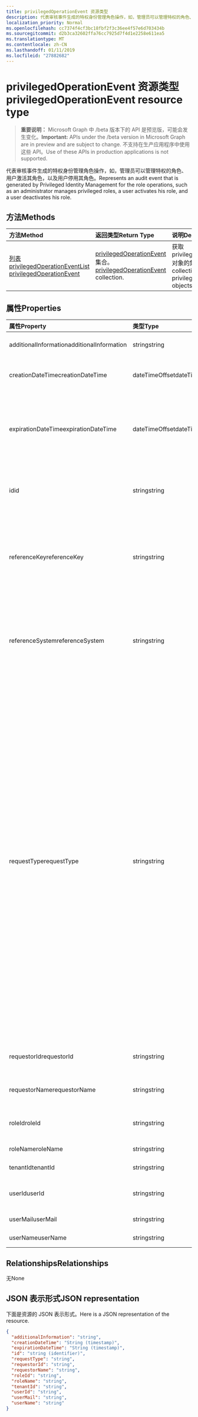 ```yaml
---
title: privilegedOperationEvent 资源类型
description: 代表审核事件生成的特权身份管理角色操作，如，管理员可以管理特权的角色、 用户激活其角色，以及用户停用其角色。
localization_priority: Normal
ms.openlocfilehash: cc7374f4cf3bc18fbf2f3c36ee4f57e6d703434b
ms.sourcegitcommit: d2b3ca32602ffa76cc7925d7f4d1e2258e611ea5
ms.translationtype: MT
ms.contentlocale: zh-CN
ms.lasthandoff: 01/11/2019
ms.locfileid: "27882682"
---
```

# <a name="privilegedoperationevent-resource-type"></a><span data-ttu-id="3826a-103">privilegedOperationEvent 资源类型</span><span class="sxs-lookup"><span data-stu-id="3826a-103">privilegedOperationEvent resource type</span></span>

> <span data-ttu-id="3826a-104">**重要说明：** Microsoft Graph 中 /beta 版本下的 API 是预览版，可能会发生变化。</span><span class="sxs-lookup"><span data-stu-id="3826a-104">**Important:** APIs under the /beta version in Microsoft Graph are in preview and are subject to change.</span></span> <span data-ttu-id="3826a-105">不支持在生产应用程序中使用这些 API。</span><span class="sxs-lookup"><span data-stu-id="3826a-105">Use of these APIs in production applications is not supported.</span></span>

<span data-ttu-id="3826a-106">代表审核事件生成的特权身份管理角色操作，如，管理员可以管理特权的角色、 用户激活其角色，以及用户停用其角色。</span><span class="sxs-lookup"><span data-stu-id="3826a-106">Represents an audit event that is generated by Privileged Identity Management for the role operations, such as an administrator manages privileged roles, a user activates his role, and a user deactivates his role.</span></span>


## <a name="methods"></a><span data-ttu-id="3826a-107">方法</span><span class="sxs-lookup"><span data-stu-id="3826a-107">Methods</span></span>

| <span data-ttu-id="3826a-108">方法</span><span class="sxs-lookup"><span data-stu-id="3826a-108">Method</span></span>           | <span data-ttu-id="3826a-109">返回类型</span><span class="sxs-lookup"><span data-stu-id="3826a-109">Return Type</span></span>    |<span data-ttu-id="3826a-110">说明</span><span class="sxs-lookup"><span data-stu-id="3826a-110">Description</span></span>|
|:---------------|:--------|:----------|
|[<span data-ttu-id="3826a-111">列表 privilegedOperationEvent</span><span class="sxs-lookup"><span data-stu-id="3826a-111">List privilegedOperationEvent</span></span>](../api/privilegedoperationevent-list.md) | <span data-ttu-id="3826a-112">[privilegedOperationEvent](privilegedoperationevent.md)集合。</span><span class="sxs-lookup"><span data-stu-id="3826a-112">[privilegedOperationEvent](privilegedoperationevent.md) collection.</span></span> |<span data-ttu-id="3826a-113">获取 privilegedOperationEvent 对象的集合。</span><span class="sxs-lookup"><span data-stu-id="3826a-113">Get collection of privilegedOperationEvent objects.</span></span>|

## <a name="properties"></a><span data-ttu-id="3826a-114">属性</span><span class="sxs-lookup"><span data-stu-id="3826a-114">Properties</span></span>
| <span data-ttu-id="3826a-115">属性</span><span class="sxs-lookup"><span data-stu-id="3826a-115">Property</span></span>     | <span data-ttu-id="3826a-116">类型</span><span class="sxs-lookup"><span data-stu-id="3826a-116">Type</span></span>   |<span data-ttu-id="3826a-117">Description</span><span class="sxs-lookup"><span data-stu-id="3826a-117">Description</span></span>|
|:---------------|:--------|:----------|
|<span data-ttu-id="3826a-118">additionalInformation</span><span class="sxs-lookup"><span data-stu-id="3826a-118">additionalInformation</span></span>|<span data-ttu-id="3826a-119">string</span><span class="sxs-lookup"><span data-stu-id="3826a-119">string</span></span>|<span data-ttu-id="3826a-120">事件的详细人力易读信息。</span><span class="sxs-lookup"><span data-stu-id="3826a-120">Detailed human readable information for the event.</span></span>|
|<span data-ttu-id="3826a-121">creationDateTime</span><span class="sxs-lookup"><span data-stu-id="3826a-121">creationDateTime</span></span>|<span data-ttu-id="3826a-122">dateTimeOffset</span><span class="sxs-lookup"><span data-stu-id="3826a-122">dateTimeOffset</span></span>|<span data-ttu-id="3826a-123">指示何时创建该事件的时间。</span><span class="sxs-lookup"><span data-stu-id="3826a-123">Indicates the time when the event is created.</span></span>|
|<span data-ttu-id="3826a-124">expirationDateTime</span><span class="sxs-lookup"><span data-stu-id="3826a-124">expirationDateTime</span></span>|<span data-ttu-id="3826a-125">dateTimeOffset</span><span class="sxs-lookup"><span data-stu-id="3826a-125">dateTimeOffset</span></span>|<span data-ttu-id="3826a-126">仅当 requestType 是"激活"，并指明角色激活的过期时间时，才使用此选项。</span><span class="sxs-lookup"><span data-stu-id="3826a-126">This is only used when the requestType is "Activate", and it indicates the expiration time for the role activation.</span></span>|
|<span data-ttu-id="3826a-127">id</span><span class="sxs-lookup"><span data-stu-id="3826a-127">id</span></span>|<span data-ttu-id="3826a-128">string</span><span class="sxs-lookup"><span data-stu-id="3826a-128">string</span></span>|<span data-ttu-id="3826a-129">PrivilegedOperationEvent 唯一标识符。</span><span class="sxs-lookup"><span data-stu-id="3826a-129">The unique identifier for privilegedOperationEvent.</span></span> <span data-ttu-id="3826a-130">此为只读属性。</span><span class="sxs-lookup"><span data-stu-id="3826a-130">Read-only.</span></span>|
|<span data-ttu-id="3826a-131">referenceKey</span><span class="sxs-lookup"><span data-stu-id="3826a-131">referenceKey</span></span>|<span data-ttu-id="3826a-132">string</span><span class="sxs-lookup"><span data-stu-id="3826a-132">string</span></span>|<span data-ttu-id="3826a-133">事件/请求票证角色在激活过程中的编号。</span><span class="sxs-lookup"><span data-stu-id="3826a-133">Incident/Request ticket number during role activation.</span></span> <span data-ttu-id="3826a-134">仅当票证次数提供角色激活期间，将显示值。</span><span class="sxs-lookup"><span data-stu-id="3826a-134">The value is presented only if the ticket number is provided during role activation.</span></span>|
|<span data-ttu-id="3826a-135">referenceSystem</span><span class="sxs-lookup"><span data-stu-id="3826a-135">referenceSystem</span></span>|<span data-ttu-id="3826a-136">string</span><span class="sxs-lookup"><span data-stu-id="3826a-136">string</span></span>|<span data-ttu-id="3826a-137">事件/请求票证 tole 激活期间提供的系统。</span><span class="sxs-lookup"><span data-stu-id="3826a-137">Incident/Request ticketing system provided during tole activation.</span></span> <span data-ttu-id="3826a-138">仅当票证系统提供角色激活期间，将显示值。</span><span class="sxs-lookup"><span data-stu-id="3826a-138">The value is presented only if the ticket system is provided during role activation.</span></span>|
|<span data-ttu-id="3826a-139">requestType</span><span class="sxs-lookup"><span data-stu-id="3826a-139">requestType</span></span>|<span data-ttu-id="3826a-140">string</span><span class="sxs-lookup"><span data-stu-id="3826a-140">string</span></span>|<span data-ttu-id="3826a-141">请求操作类型。</span><span class="sxs-lookup"><span data-stu-id="3826a-141">The request operation type.</span></span> <span data-ttu-id="3826a-142">RequestType 值可以是： ```Assign``` （工作分配角色）， ```Activate``` （角色激活）， ```Unassign``` （删除角色分配，请） ```Deactivate``` （角色停用） ```ScanAlersNow``` （扫描安全警报）， ```DismissAlert``` （消除安全警报）， ```FixAlertItem``` （解决安全通知问题）， ```AccessReview_Review``` （查看访问检查）， ```AccessReview_Create``` （创建访问检查）， ```AccessReview_Update``` （更新访问查看） 和```AccessReview_Delete```（删除访问查看）。</span><span class="sxs-lookup"><span data-stu-id="3826a-142">The requestType value can be: ```Assign``` (role assignment), ```Activate``` (role activation), ```Unassign``` (remove role assignment), ```Deactivate``` (role deactivation), ```ScanAlersNow``` (scan security alerts), ```DismissAlert``` (dismiss security alert), ```FixAlertItem``` (fix a security alert issue), ```AccessReview_Review``` (review an Access Review), ```AccessReview_Create``` (create an Access Review), ```AccessReview_Update``` (update an Access Review), and ```AccessReview_Delete``` (delete an Access Review).</span></span>|
|<span data-ttu-id="3826a-143">requestorId</span><span class="sxs-lookup"><span data-stu-id="3826a-143">requestorId</span></span>|<span data-ttu-id="3826a-144">string</span><span class="sxs-lookup"><span data-stu-id="3826a-144">string</span></span>|<span data-ttu-id="3826a-145">请求者发起操作的用户 id。</span><span class="sxs-lookup"><span data-stu-id="3826a-145">The user id of the requestor who initiates the operation.</span></span>|
|<span data-ttu-id="3826a-146">requestorName</span><span class="sxs-lookup"><span data-stu-id="3826a-146">requestorName</span></span>|<span data-ttu-id="3826a-147">string</span><span class="sxs-lookup"><span data-stu-id="3826a-147">string</span></span>|<span data-ttu-id="3826a-148">发起操作请求者的用户名。</span><span class="sxs-lookup"><span data-stu-id="3826a-148">The user name of the requestor who initiates the operation.</span></span>|
|<span data-ttu-id="3826a-149">roleId</span><span class="sxs-lookup"><span data-stu-id="3826a-149">roleId</span></span>|<span data-ttu-id="3826a-150">string</span><span class="sxs-lookup"><span data-stu-id="3826a-150">string</span></span>|<span data-ttu-id="3826a-151">与操作相关联的角色的 id。</span><span class="sxs-lookup"><span data-stu-id="3826a-151">The id of of the role that is associated with the operation.</span></span>|
|<span data-ttu-id="3826a-152">roleName</span><span class="sxs-lookup"><span data-stu-id="3826a-152">roleName</span></span>|<span data-ttu-id="3826a-153">string</span><span class="sxs-lookup"><span data-stu-id="3826a-153">string</span></span>|<span data-ttu-id="3826a-154">角色的名称。</span><span class="sxs-lookup"><span data-stu-id="3826a-154">The name of the role.</span></span>|
|<span data-ttu-id="3826a-155">tenantId</span><span class="sxs-lookup"><span data-stu-id="3826a-155">tenantId</span></span>|<span data-ttu-id="3826a-156">string</span><span class="sxs-lookup"><span data-stu-id="3826a-156">string</span></span>|<span data-ttu-id="3826a-157">（组织） 租户 id。</span><span class="sxs-lookup"><span data-stu-id="3826a-157">The tenant (organization) id.</span></span>|
|<span data-ttu-id="3826a-158">userId</span><span class="sxs-lookup"><span data-stu-id="3826a-158">userId</span></span>|<span data-ttu-id="3826a-159">string</span><span class="sxs-lookup"><span data-stu-id="3826a-159">string</span></span>|<span data-ttu-id="3826a-160">与操作关联的用户 id。</span><span class="sxs-lookup"><span data-stu-id="3826a-160">The id of the user that is associated with the operation.</span></span>|
|<span data-ttu-id="3826a-161">userMail</span><span class="sxs-lookup"><span data-stu-id="3826a-161">userMail</span></span>|<span data-ttu-id="3826a-162">string</span><span class="sxs-lookup"><span data-stu-id="3826a-162">string</span></span>|<span data-ttu-id="3826a-163">用户的电子邮件。</span><span class="sxs-lookup"><span data-stu-id="3826a-163">The user's email.</span></span>|
|<span data-ttu-id="3826a-164">userName</span><span class="sxs-lookup"><span data-stu-id="3826a-164">userName</span></span>|<span data-ttu-id="3826a-165">string</span><span class="sxs-lookup"><span data-stu-id="3826a-165">string</span></span>|<span data-ttu-id="3826a-166">用户的显示名称。</span><span class="sxs-lookup"><span data-stu-id="3826a-166">The user's display name.</span></span>|

## <a name="relationships"></a><span data-ttu-id="3826a-167">Relationships</span><span class="sxs-lookup"><span data-stu-id="3826a-167">Relationships</span></span>
<span data-ttu-id="3826a-168">无</span><span class="sxs-lookup"><span data-stu-id="3826a-168">None</span></span>


## <a name="json-representation"></a><span data-ttu-id="3826a-169">JSON 表示形式</span><span class="sxs-lookup"><span data-stu-id="3826a-169">JSON representation</span></span>

<span data-ttu-id="3826a-170">下面是资源的 JSON 表示形式。</span><span class="sxs-lookup"><span data-stu-id="3826a-170">Here is a JSON representation of the resource.</span></span>

<!-- {
  "blockType": "resource",
  "optionalProperties": [

  ],
  "@odata.type": "microsoft.graph.privilegedOperationEvent"
}-->

```json
{
  "additionalInformation": "string",
  "creationDateTime": "String (timestamp)",
  "expirationDateTime": "String (timestamp)",
  "id": "string (identifier)",
  "requestType": "string",
  "requestorId": "string",
  "requestorName": "string",
  "roleId": "string",
  "roleName": "string",
  "tenantId": "string",
  "userId": "string",
  "userMail": "string",
  "userName": "string"
}

```

<!-- uuid: 8fcb5dbc-d5aa-4681-8e31-b001d5168d79
2015-10-25 14:57:30 UTC -->
<!-- {
  "type": "#page.annotation",
  "description": "privilegedOperationEvent resource",
  "keywords": "",
  "section": "documentation",
  "tocPath": ""
}-->
